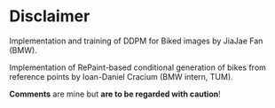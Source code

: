 # Disclaimer
Implementation and training of DDPM for Biked images by JiaJae Fan (BMW).

Implementation of RePaint-based conditional generation of bikes from reference points by Ioan-Daniel Cracium (BMW intern, TUM).

**Comments** are mine but **are to be regarded with caution**!